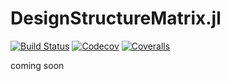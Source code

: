 # DesignStructureMatrix.jl

[![Build Status](https://travis-ci.com/Otepipi/DesignStructureMatrix.jl.svg?branch=master)](https://travis-ci.com/Otepipi/DesignStructureMatrix.jl)
[![Codecov](https://codecov.io/gh/Otepipi/DesignStructureMatrix.jl/branch/master/graph/badge.svg)](https://codecov.io/gh/Otepipi/DesignStructureMatrix.jl)
[![Coveralls](https://coveralls.io/repos/github/Otepipi/DesignStructureMatrix.jl/badge.svg?branch=master)](https://coveralls.io/github/Otepipi/DesignStructureMatrix.jl?branch=master)

coming soon
